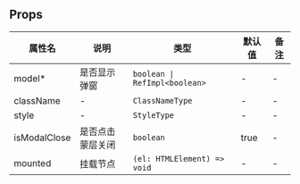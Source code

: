 
## Props

| 属性名 | 说明 | 类型 | 默认值 | 备注 |
| --- | --- | --- | --- | --- |
| model* | 是否显示弹窗 | `boolean \| RefImpl<boolean>` | - | - |
| className | - | `ClassNameType` | - | - |
| style | - | `StyleType` | - | - |
| isModalClose | 是否点击蒙层关闭 | `boolean` | true | - |
| mounted | 挂载节点 | `(el: HTMLElement) => void` | - | - |
